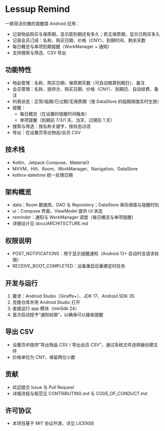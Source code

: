 # Lessup Remind

一款简洁优雅的提醒类 Android 应用：
- 记录物品购买与保质期，显示距到期还有多久；若无保质期，显示已购买多久
- 记录会员订阅：名称、购买日期、价格（CNY）、到期时间、剩余天数
- 每日概览与单项到期提醒（WorkManager + 通知）
- 支持搜索与筛选、CSV 导出

## 功能特性
- 物品管理：名称、购买日期、保质期天数（可自动推算到期日）、备注
- 会员管理：名称、提供方、购买日期、价格（CNY）、到期日、自动续费、备注
- 列表状态：正常/临期/已过期/无保质期（按 DataStore 的临期阈值实时生效）
- 提醒：
  - 每日概览（在设置的提醒时间触发）
  - 单项提醒（到期前 7/3/1 天、当天、过期后 1 天）
- 搜索与筛选：按名称关键字，按状态过滤
- 导出：在设置页导出物品/会员 CSV

## 技术栈
- Kotlin、Jetpack Compose、Material3
- MVVM、Hilt、Room、WorkManager、Navigation、DataStore
- kotlinx-datetime 统一处理日期

## 架构概览
- data：Room 数据库、DAO 与 Repository；DataStore 保存阈值与提醒时刻
- ui：Compose 界面，ViewModel 提供 UI 状态
- reminder：通知与 WorkManager 调度（每日概览与单项提醒）
- 详细设计见 docs/ARCHITECTURE.md

## 权限说明
- POST_NOTIFICATIONS：用于显示提醒通知（Android 13+ 启动时会请求权限）
- RECEIVE_BOOT_COMPLETED：设备重启后重建定时任务

## 开发与运行
1. 要求：Android Studio（Giraffe+）、JDK 17、Android SDK 35
2. 克隆仓库并用 Android Studio 打开
3. 直接运行 app 模块（minSdk 24）
4. 首次启动授予“通知权限”，以确保可以接收提醒

## 导出 CSV
- 设置页中提供“导出物品 CSV / 导出会员 CSV”，通过系统文件选择器创建文件
- 价格单位为 CNY，保留两位小数

## 贡献
- 欢迎提交 Issue 与 Pull Request
- 详细流程与规范见 CONTRIBUTING.md 与 CODE_OF_CONDUCT.md

## 许可协议
- 本项目基于 MIT 协议开源，详见 LICENSE
